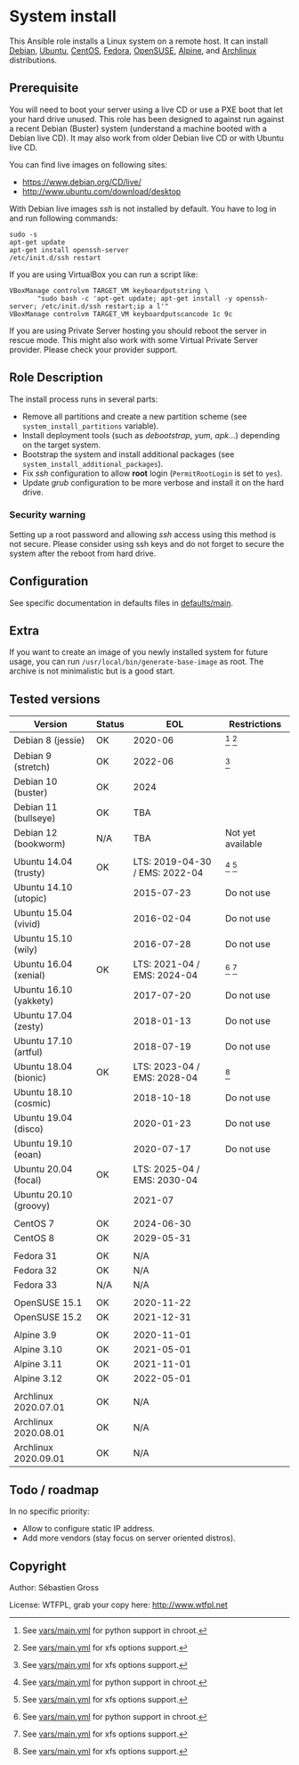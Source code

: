 <!--

---
lang: american
---
-->

# System install

This Ansible role installs a Linux system on a remote host. It can
install [Debian](https://debian.org), [Ubuntu](https://ubuntu.com/),
[CentOS](https://www.centos.org/), [Fedora](https://getfedora.org/),
[OpenSUSE](https://www.opensuse.org/),
[Alpine](https://alpinelinux.org/), and
[Archlinux](https://www.archlinux.org/) distributions.

## Prerequisite

You will need to boot your server using a live CD or use a PXE boot
that let your hard drive unused. This role has been designed to
against run against a recent Debian (Buster) system (understand a
machine booted with a Debian live CD). It may also work from older
Debian live CD or with Ubuntu live CD.

You can find live images on following sites:

- https://www.debian.org/CD/live/
- http://www.ubuntu.com/download/desktop

With Debian live images *ssh* is not installed by default. You have to log
in and run following commands:

```shell
sudo -s
apt-get update
apt-get install openssh-server
/etc/init.d/ssh restart
```

If you are using VirtualBox you can run a script like:

```shell
VBoxManage controlvm TARGET_VM keyboardputstring \
	   "sudo bash -c 'apt-get update; apt-get install -y openssh-server; /etc/init.d/ssh restart;ip a l'"
VBoxManage controlvm TARGET_VM keyboardputscancode 1c 9c
```


If you are using Private Server hosting you should reboot the server in
rescue mode. This might also work with some Virtual Private Server
provider. Please check your provider support.


## Role Description

The install process runs in several parts:

- Remove all partitions and create a new partition scheme (see
  `system_install_partitions` variable).
- Install deployment tools (such as *debootstrap*, *yum*, *apk*...)
  depending on the target system.
- Bootstrap the system and install additional packages (see
  `system_install_additional_packages`).
- Fix *ssh* configuration to allow **root** login (`PermitRootLogin` is set
  to `yes`).
- Update *grub* configuration to be more verbose and install it on the hard
  drive.


### Security warning

Setting up a root password and allowing *ssh* access using this method is
not secure. Please consider using ssh keys and do not forget to secure the
system after the reboot from hard drive.

## Configuration

See specific documentation in defaults files in [defaults/main]().

## Extra

If you want to create an image of you newly installed system for
future usage, you can run `/usr/local/bin/generate-base-image` as
root. The archive is not minimalistic but is a good start.


## Tested versions


| Version                | Status | EOL                            | Restrictions      |
|------------------------|--------|--------------------------------|-------------------|
| Debian 8 (jessie)      | OK     | 2020-06                        | [^py2] [^xfs]     |
| Debian 9 (stretch)     | OK     | 2022-06                        | [^xfs]            |
| Debian 10 (buster)     | OK     | 2024                           |                   |
| Debian 11 (bullseye)   | OK     | TBA                            |                   |
| Debian 12 (bookworm)   | N/A    | TBA                            | Not yet available |
|                        |        |                                |                   |
| Ubuntu 14.04 (trusty)  | OK     | LTS: 2019-04-30 / EMS: 2022-04 | [^py2] [^xfs]     |
| Ubuntu 14.10 (utopic)  |        | 2015-07-23                     | Do not use        |
| Ubuntu 15.04 (vivid)   |        | 2016-02-04                     | Do not use        |
| Ubuntu 15.10 (wily)    |        | 2016-07-28                     | Do not use        |
| Ubuntu 16.04 (xenial)  | OK     | LTS: 2021-04 / EMS: 2024-04    | [^py2] [^xfs]     |
| Ubuntu 16.10 (yakkety) |        | 2017-07-20                     | Do not use        |
| Ubuntu 17.04 (zesty)   |        | 2018-01-13                     | Do not use        |
| Ubuntu 17.10 (artful)  |        | 2018-07-19                     | Do not use        |
| Ubuntu 18.04 (bionic)  | OK     | LTS: 2023-04 / EMS: 2028-04    | [^xfs]            |
| Ubuntu 18.10 (cosmic)  |        | 2018-10-18                     | Do not use        |
| Ubuntu 19.04 (disco)   |        | 2020-01-23                     | Do not use        |
| Ubuntu 19.10 (eoan)    |        | 2020-07-17                     | Do not use        |
| Ubuntu 20.04 (focal)   | OK     | LTS: 2025-04 / EMS: 2030-04    |                   |
| Ubuntu 20.10 (groovy)  |        | 2021-07                        |                   |
|                        |        |                                |                   |
| CentOS 7               | OK     | 2024-06-30                     |                   |
| CentOS 8               | OK     | 2029-05-31                     |                   |
|                        |        |                                |                   |
| Fedora 31              | OK     | N/A                            |                   |
| Fedora 32              | OK     | N/A                            |                   |
| Fedora 33              | N/A    | N/A                            |                   |
|                        |        |                                |                   |
| OpenSUSE 15.1          | OK     | 2020-11-22                     |                   |
| OpenSUSE 15.2          | OK     | 2021-12-31                     |                   |
|                        |        |                                |                   |
| Alpine 3.9             | OK     | 2020-11-01                     |                   |
| Alpine 3.10            | OK     | 2021-05-01                     |                   |
| Alpine 3.11            | OK     | 2021-11-01                     |                   |
| Alpine 3.12            | OK     | 2022-05-01                     |                   |
|                        |        |                                |                   |
| Archlinux 2020.07.01   | OK     | N/A                            |                   |
| Archlinux 2020.08.01   | OK     | N/A                            |                   |
| Archlinux 2020.09.01   | OK     | N/A                            |                   |


[^py2]: See [vars/main.yml]() for python support in chroot.
[^xfs]: See [vars/main.yml]() for xfs options support.

## Todo / roadmap

In no specific priority:

* Allow to configure static IP address.
* Add more vendors (stay focus on server oriented distros).

## Copyright

Author: Sébastien Gross

License: WTFPL, grab your copy here: http://www.wtfpl.net
